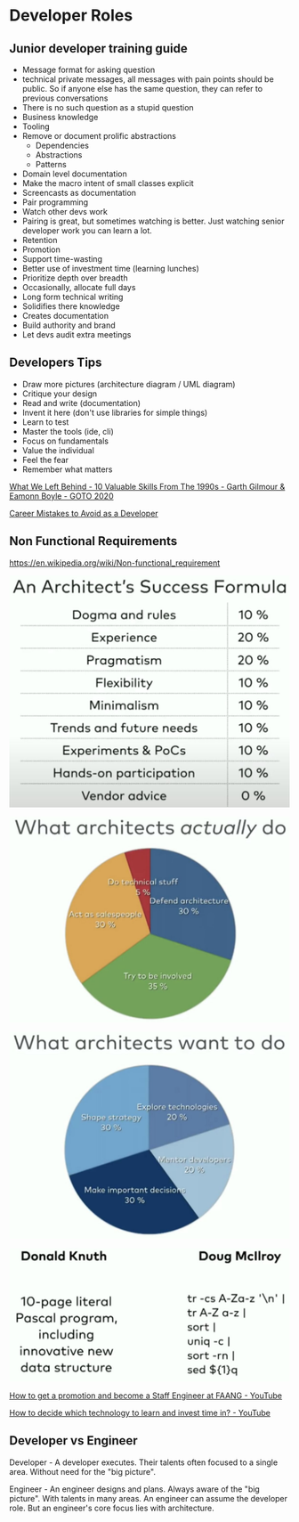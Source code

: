 # Developer Roles

## Junior developer training guide

- Message format for asking question
- technical private messages, all messages with pain points should be public. So if anyone else has the same question, they can refer to previous conversations
- There is no such question as a stupid question
- Business knowledge
- Tooling
- Remove or document prolific abstractions
  - Dependencies
  - Abstractions
  - Patterns
- Domain level documentation
- Make the macro intent of small classes explicit
- Screencasts as documentation
- Pair programming
- Watch other devs work
- Pairing is great, but sometimes watching is better. Just watching senior developer work you can learn a lot.
- Retention
- Promotion
- Support time-wasting
- Better use of investment time (learning lunches)
- Prioritize depth over breadth
- Occasionally, allocate full days
- Long form technical writing
- Solidifies there knowledge
- Creates documentation
- Build authority and brand
- Let devs audit extra meetings

## Developers Tips

- Draw more pictures (architecture diagram / UML diagram)
- Critique your design
- Read and write (documentation)
- Invent it here (don't use libraries for simple things)
- Learn to test
- Master the tools (ide, cli)
- Focus on fundamentals
- Value the individual
- Feel the fear
- Remember what matters

[What We Left Behind - 10 Valuable Skills From The 1990s - Garth Gilmour & Eamonn Boyle - GOTO 2020](https://www.youtube.com/watch?v=DrBPXSiUWbI)

[Career Mistakes to Avoid as a Developer](https://www.freecodecamp.org/news/career-mistakes-to-avoid-as-a-dev/)

## Non Functional Requirements

https://en.wikipedia.org/wiki/Non-functional_requirement

![image](../../media/Software-Coding-Development-Engineering-image5.jpg)

![image](../../media/Software-Coding-Development-Engineering-image6.jpg)

![image](../../media/Software-Coding-Development-Engineering-image7.jpg)

![image](../../media/Software-Coding-Development-Engineering-image8.jpg)

[How to get a promotion and become a Staff Engineer at FAANG - YouTube](https://www.youtube.com/watch?v=NJjJctW-K0g)

[How to decide which technology to learn and invest time in? - YouTube](https://www.youtube.com/watch?v=z8m_iKCPTaQ)

## Developer vs Engineer

Developer - A developer executes. Their talents often focused to a single area. Without need for the "big picture".

Engineer - An engineer designs and plans. Always aware of the "big picture". With talents in many areas. An engineer can assume the developer role. But an engineer's core focus lies with architecture.

